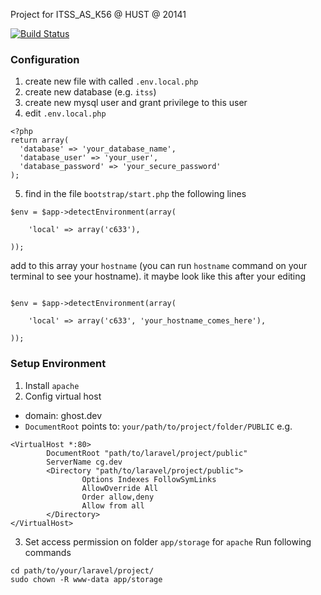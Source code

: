 Project for ITSS_AS_K56 @ HUST @ 20141

[![Build Status](https://travis-ci.org/yuyuvn/ghost_in_php.svg?branch=master)](https://github.com/c633/ghost_in_php)


### Configuration

1. create new file with called `.env.local.php`
2. create new database (e.g. `itss`)
3. create new mysql user and grant privilege to this user
4. edit `.env.local.php` 
```
<?php
return array(
  'database' => 'your_database_name',
  'database_user' => 'your_user',
  'database_password' => 'your_secure_password'
);
```
5. find in the file `bootstrap/start.php` the following lines
```
$env = $app->detectEnvironment(array(

	'local' => array('c633'),

));
```

add to this array your `hostname` (you can run `hostname` command on your terminal to see your hostname).
it maybe look like this after your editing
```

$env = $app->detectEnvironment(array(

	'local' => array('c633', 'your_hostname_comes_here'),

));
```

### Setup Environment
1. Install `apache`
2. Config virtual host
- domain: ghost.dev
- `DocumentRoot` points to: `your/path/to/project/folder/PUBLIC`
e.g.
```
<VirtualHost *:80>
        DocumentRoot "path/to/laravel/project/public"
        ServerName cg.dev
        <Directory "path/to/laravel/project/public">
                Options Indexes FollowSymLinks
                AllowOverride All
                Order allow,deny
                Allow from all
        </Directory>
</VirtualHost>
```

3. Set access permission on folder `app/storage` for `apache`
Run following commands
```
cd path/to/your/laravel/project/
sudo chown -R www-data app/storage
```
